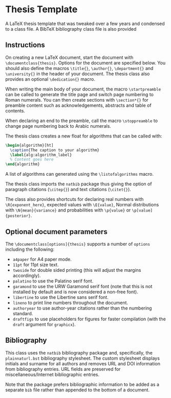 Thesis Template
===============

A LaTeX thesis template that was tweaked over a few years and condensed to a class file. A BibTeX bibliography class file is also provided

Instructions
------------

On creating a new LaTeX document, start the document with ```\documentclass{thesis}```. Options for the document are specified below. You should also define the macros ```\title{}```, ```\author{}```, ```\department{}``` and ```\university{}``` in the header of your document. The thesis class also provides an optional ```\dedication{}``` macro.

When writing the main body of your document, the macro ```\startpreamble``` can be called to generate the title page and switch page numbering to Roman numerals. You can then create sections with ```\section*{}``` for preamble content such as acknowledgements, abstracts and table of contents.

When declaring an end to the preamble, call the macro ```\stoppreamble``` to change page numbering back to Arabic numerals.

The thesis class creates a new float for algorithms that can be called with:

```latex
\begin{algorithm}[ht]
  \caption{The caption to your algorithm}
  \label{alg:algorithm_label}
  % Content goes here
\end{algorithm}
```

A list of algorithms can generated using the ```\listofalgorithms``` macro.

The thesis class imports the `natbib` package thus giving the option of paragraph citations (```\citep{}```) and text citations (```\citet{}```).

The class also provides shortcuts for declaring real numbers with ```\R{exponent_here}```, expected values with ```\E{value}```, Normal distributions with ```\N{mean}{variance}``` and probabilities with ```\p{value}``` or ```\p[value]{posterior}```.

Optional document parameters
----------------------------

The ```\documentclass[options]{thesis}``` supports a number of `options` including the following:

* `a4paper` for A4 paper mode.
* `11pt` for 11pt size text.
* `twoside` for double sided printing (this will adjust the margins accordingly).
* `palatino` to use the Palatino serif font.
* `garamond` to use the URW Garamond serif font (note that this is not installed by default and is now considered a non-free font).
* `libertine` to use the Libertine sans serif font.
* `lineno` to print line numbers throughout the document.
* `authoryear` to use author-year citations rather than the numbering standard.
* `draftfigs` to use placeholders for figures for faster compilation (with the `draft` argument for `graphicx`).


Bibliography
------------

This class uses the `natbib` bibliography package and, specifically, the `plainnaturl.bst` bibliography stylesheet. The custom stylesheet displays initials and surname for all authors and removes URL and DOI information from bibliography entries. URL fields are preserved for miscellaneous/Internet bibliographic entries.

Note that the package prefers bibliographic information to be added as a separate `bib` file rather than appended to the bottom of a document.
